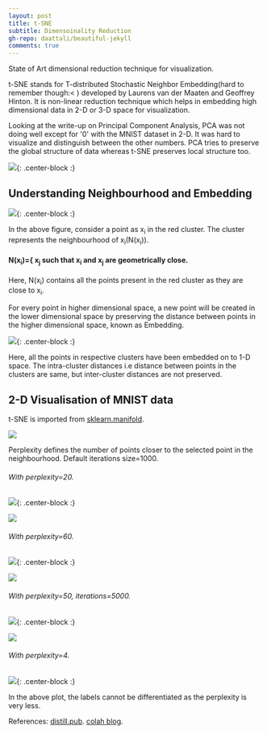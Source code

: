 ```yaml
---
layout: post
title: t-SNE
subtitle: Dimensoinality Reduction
gh-repo: daattali/beautiful-jekyll
comments: true
---
```


State of Art dimensional reduction technique for visualization.

t-SNE stands for T-distributed Stochastic Neighbor Embedding(hard to remember though:< ) developed by Laurens van der Maaten and Geoffrey Hinton. It is non-linear reduction technique which helps in embedding high dimensional data in 2-D or 3-D space for visualization.

Looking at the write-up on Principal Component Analysis, PCA was not doing well except for '0' with the MNIST dataset in 2-D. It was hard to visualize and distinguish between the other numbers. PCA tries to preserve the global structure of data whereas t-SNE preserves local structure too.

<img src="/img/pca/pca9.PNG">{: .center-block :}
 
## Understanding Neighbourhood and Embedding

<img src="/img/tsne/tsne1.PNG">{: .center-block :}

In the above figure, consider a point as x<sub>i</sub> in the red cluster. The cluster represents the neighbourhood of x<sub>i</sub>(N(x<sub>i</sub>)). 

#### N(x<sub>i</sub>)={ x<sub>j</sub> such that x<sub>i</sub> and x<sub>j</sub> are geometrically close.
Here, N(x<sub>i</sub>) contains all the points present in the red cluster as they are close to x<sub>i</sub>.

For every point in higher dimensional space, a new point will be created in the lower dimensional space by preserving the distance between points in the higher dimensional space, known as Embedding.

<img src="/img/tsne/tsne2.PNG">{: .center-block :}

Here, all the points in respective clusters have been embedded on to 1-D space. The intra-cluster distances i.e distance between points in the clusters are same, but inter-cluster distances are not preserved. 

## 2-D Visualisation of MNIST data

t-SNE is imported from [sklearn.manifold](https://scikit-learn.org/stable/modules/generated/sklearn.manifold.TSNE.html).

<img src="/img/tsne/tsne3.PNG">

Perplexity defines the number of points closer to the selected point in the neighbourhood. Default iterations size=1000.

###### With perplexity=20.
<img src="/img/tsne/tsne4.PNG">{: .center-block :}


<img src="/img/tsne/tsne5.PNG">

###### With perplexity=60.
<img src="/img/tsne/tsne6.PNG">{: .center-block :}

<img src="/img/tsne/tsne7.PNG">

###### With perplexity=50, iterations=5000.
<img src="/img/tsne/tsne8.PNG">{: .center-block :}

<img src="/img/tsne/tsne9.PNG">

###### With perplexity=4.
<img src="/img/tsne/tsne10.PNG">{: .center-block :}

In the above plot, the labels cannot be differentiated as the perplexity is very less.




References: [distill.pub](https://distill.pub/2016/misread-tsne/).
            [colah blog](https://colah.github.io/posts/2014-10-Visualizing-MNIST/).




